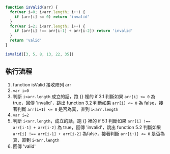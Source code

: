 ``` js
function isValid(arr) {
  for(var i=0; i<arr.length; i++) {
    if (arr[i] <= 0) return 'invalid'
  }
  for(var i=2; i<arr.length; i++) {
    if (arr[i] !== arr[i-1] + arr[i-2]) return 'invalid'
  }
  return 'valid'
}

isValid([3, 5, 8, 13, 22, 35])
```

## 執行流程
1. function isValid 接收陣列 arr
2. `var i=0`
3. 判斷 `i<arr.length` 成立的話，跑 {} 裡的 if
3.1 判斷如果 `arr[i] <= 0` 為 true，回傳 'invalid'，跳出 function
3.2 判斷如果 `arr[i] <= 0` 為 false，接著判斷 `arr[i+1] <= 0` 是否為真，直到 `i<arr.length`
4. `var i=2`
5. 判斷 `i<arr.length`，成立的話，跑 {} 裡的 if
5.1 判斷如果 `arr[i] !== arr[i-1] + arr[i-2]` 為 true，回傳 'invalid'，跳出 function
5.2 判斷如果 `arr[i] !== arr[i-1] + arr[i-2]` 為false，接著判斷 `arr[i+1] <= 0` 是否為真，直到 `i<arr.length`
6. 回傳 'valid'